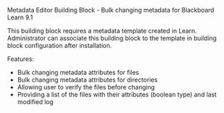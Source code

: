 Metadata Editor Building Block - Bulk changing metadata for Blackboard Learn 9.1

This building block requires a metadata template created in Learn. Administrator can associate this building block to the template in building block configuration after installation.

Features:
* Bulk changing metadata attributes for files
* Bulk changing metadata attributes for directories
* Allowing user to verify the files before changing
* Providing a list of the files with their attributes (boolean type) and last modified log
